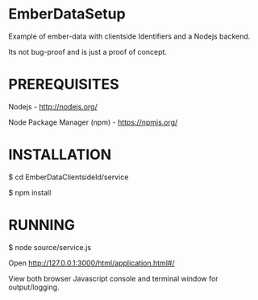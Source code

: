 EmberDataSetup
==============
Example of ember-data with clientside Identifiers and a Nodejs backend.

Its not bug-proof and is just a proof of concept.

PREREQUISITES
==============
Nodejs - http://nodejs.org/

Node Package Manager (npm) - https://npmjs.org/

INSTALLATION
==============

$ cd EmberDataClientsideId/service

$ npm install

RUNNING
==============
$ node source/service.js

Open http://127.0.0.1:3000/html/application.html#/

View both browser Javascript console and terminal window for output/logging.